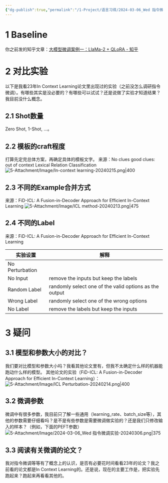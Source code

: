 ```yaml
---
{"dg-publish":true,"permalink":"/1-Project/语言习得/2024-03-06_Wed 指令微调和上下文学习实验方案/"}
---
```


# 1 Baseline
你之前发的知乎文章：[大模型微调案例一：LlaMa-2 + QLoRA - 知乎](https://zhuanlan.zhihu.com/p/673362198)
# 2 对比实验
以下是我看23年In Context Learning论文里出现过的实验（之前没怎么调研指令微调）。有哪些其实是没必要的？有哪些可以试试？还是说做了实验才知道结果？我目前没什么概念。
## 2.1 Shot数量
Zero Shot, 1-Shot, …。
## 2.2 模板的craft程度
打算先定完总体方案，再确定具体的模板文字。
来源：No clues good clues: out of context Lexical Relation Classification
![5-Attachment/Image/In-context learning-20240215.png|400](/img/user/5-Attachment/Image/In-context%20learning-20240215.png)
## 2.3 不同的Example合并方式
来源：FiD-ICL: A Fusion-in-Decoder Approach for Efficient In-Context Learning
![5-Attachment/Image/ICL method-20240213.png|475](/img/user/5-Attachment/Image/ICL%20method-20240213.png)
## 2.4 不同的Label
来源：FiD-ICL: A Fusion-in-Decoder Approach for Efficient In-Context Learning

| 实验设置 | 解释 |
| ---- | ---- |
| No Perturbation |  |
| No Input | remove the inputs but keep the labels |
| Random Label | randomly select one of the valid options as the output |
| Wrong Label | randomly select one of the wrong options |
| No Label | remove the labels but keep the inputs |
# 3 疑问
## 3.1 模型和参数大小的对比？
我们要对比模型和参数大小吗？我看其他论文里有，但我不太确定什么样的机器能跑动什么样的模型。
其他论文的实验（FiD-ICL: A Fusion-in-Decoder Approach for Efficient In-Context Learning）：
![5-Attachment/Image/ICL Perturbation-20240214.png|400](/img/user/5-Attachment/Image/ICL%20Perturbation-20240214.png)
## 3.2 微调参数
微调中有很多参数，我目前只了解一些通用（learning_rate、batch_size等），其他的参数需要仔细看吗？是不是有些参数是需要微调做实验的？还是我们只修改输入的样本？（例如，下面的PEFT参数）
![5-Attachment/Image/2024-03-06_Wed 指令微调实验-20240306.png|375](/img/user/5-Attachment/Image/2024-03-06_Wed%20%E6%8C%87%E4%BB%A4%E5%BE%AE%E8%B0%83%E5%AE%9E%E9%AA%8C-20240306.png)
## 3.3 阅读有关微调的论文？
我对指令微调等等有了概念上的认识，是否有必要花时间看看23年的论文？我之前看的论文都是In Context Learning的。还是说，现在的主要工作是，把实验先跑起来？跑起来再看看其他的。